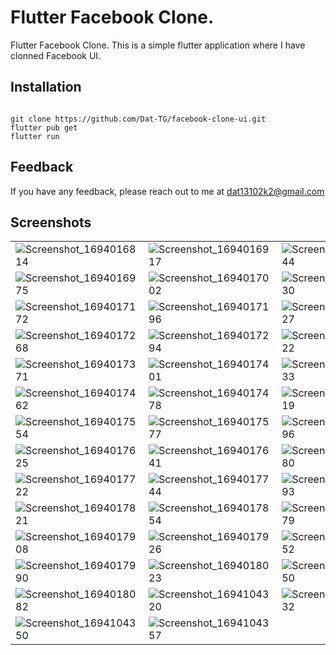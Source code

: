 # Flutter Facebook Clone. 

Flutter Facebook Clone. 
This is a simple flutter application where I have clonned Facebook UI.

## Installation

``` 

git clone https://github.com/Dat-TG/facebook-clone-ui.git
flutter pub get
flutter run 

```

## Feedback

If you have any feedback, please reach out to me at dat13102k2@gmail.com

## Screenshots

|  	|  	|  	|
|---	|---	|---	|
|![Screenshot_1694016814](https://github.com/Dat-TG/facebook-clone-ui/assets/83936894/4ba5a95d-0ec4-470c-a76a-76ac7ec41d3c)|![Screenshot_1694016917](https://github.com/Dat-TG/facebook-clone-ui/assets/83936894/c2b7444e-01e5-4b3d-a0ed-d6b896aab10c)|![Screenshot_1694016944](https://github.com/Dat-TG/facebook-clone-ui/assets/83936894/b74413b0-16e5-4ba5-8dcc-fd6efd21567e)|
|![Screenshot_1694016975](https://github.com/Dat-TG/facebook-clone-ui/assets/83936894/dbc15418-a208-4bb9-ad0f-c6bfaf2dc2ac)| ![Screenshot_1694017002](https://github.com/Dat-TG/facebook-clone-ui/assets/83936894/172047f1-1581-4089-ab6b-ad1de411bdf4)|![Screenshot_1694017030](https://github.com/Dat-TG/facebook-clone-ui/assets/83936894/ab85a9c4-a1f0-40a3-bdb1-855d1735f25c)|
| ![Screenshot_1694017172](https://github.com/Dat-TG/facebook-clone-ui/assets/83936894/0f974998-c00e-4a3c-a714-b9b3b17a4ed4)|![Screenshot_1694017196](https://github.com/Dat-TG/facebook-clone-ui/assets/83936894/32ad0167-fbb1-461d-aace-31f6e028780e)|![Screenshot_1694017227](https://github.com/Dat-TG/facebook-clone-ui/assets/83936894/27d6d3f5-d81e-4786-a572-73f5837485b1)|
| ![Screenshot_1694017268](https://github.com/Dat-TG/facebook-clone-ui/assets/83936894/988d29e7-aaa4-4e68-8747-ba9f8f922ea2)|![Screenshot_1694017294](https://github.com/Dat-TG/facebook-clone-ui/assets/83936894/76830925-8107-4acf-9db8-3cea91721b8e)|![Screenshot_1694017322](https://github.com/Dat-TG/facebook-clone-ui/assets/83936894/b880e7ab-4d3c-4dcb-9167-ddfb7353821c)|
| ![Screenshot_1694017371](https://github.com/Dat-TG/facebook-clone-ui/assets/83936894/32d12363-9102-42ef-910d-e785f34486c1)|![Screenshot_1694017401](https://github.com/Dat-TG/facebook-clone-ui/assets/83936894/581bb61f-4581-47d3-ae64-da6070b76a19)|![Screenshot_1694017433](https://github.com/Dat-TG/facebook-clone-ui/assets/83936894/0b3f5364-cd27-43d0-ac4b-fa03181abfb1)|
| ![Screenshot_1694017462](https://github.com/Dat-TG/facebook-clone-ui/assets/83936894/7a7c6a18-4d59-4193-b3e1-5d481dce4721)|![Screenshot_1694017478](https://github.com/Dat-TG/facebook-clone-ui/assets/83936894/8469acde-a21f-4126-82d3-7fc07ad4e10a)| ![Screenshot_1694017519](https://github.com/Dat-TG/facebook-clone-ui/assets/83936894/198b2bda-0cd5-4899-a419-ed965c822ad1)|
| ![Screenshot_1694017554](https://github.com/Dat-TG/facebook-clone-ui/assets/83936894/e6a551cc-6d43-4db9-8d0a-dc2c4043ec7e)|![Screenshot_1694017577](https://github.com/Dat-TG/facebook-clone-ui/assets/83936894/0e72abd0-bbe5-4521-a0c1-3284bc4d46c9)| ![Screenshot_1694017596](https://github.com/Dat-TG/facebook-clone-ui/assets/83936894/6825071e-210c-435c-85c9-28946a45a1ab)|
|  ![Screenshot_1694017625](https://github.com/Dat-TG/facebook-clone-ui/assets/83936894/36c29f05-ade9-4dc0-9a43-a941442906f1)|![Screenshot_1694017641](https://github.com/Dat-TG/facebook-clone-ui/assets/83936894/53107fa2-a6f7-4580-bf84-5c8560d2624e)| ![Screenshot_1694017680](https://github.com/Dat-TG/facebook-clone-ui/assets/83936894/42ce70fb-63fc-4bbb-9823-8f46bbac87e1)|
|  ![Screenshot_1694017722](https://github.com/Dat-TG/facebook-clone-ui/assets/83936894/3252417b-bd93-46a7-a8d9-bce177a0d606)|![Screenshot_1694017744](https://github.com/Dat-TG/facebook-clone-ui/assets/83936894/0c5d9a29-c7ba-4347-a2a1-1cdda1dfb31c)|![Screenshot_1694017793](https://github.com/Dat-TG/facebook-clone-ui/assets/83936894/79f9e5ab-008d-4e5b-ac28-f594cd84e2f0)|
| ![Screenshot_1694017821](https://github.com/Dat-TG/facebook-clone-ui/assets/83936894/5f3c3d92-0991-4fea-96ab-e1c3e37cec10)|![Screenshot_1694017854](https://github.com/Dat-TG/facebook-clone-ui/assets/83936894/6ff1e81f-d03e-4718-be9d-9ff6e217941e)| ![Screenshot_1694017879](https://github.com/Dat-TG/facebook-clone-ui/assets/83936894/9fa62de0-c949-4c8e-b2b6-f8904dd95cb9)	|
|![Screenshot_1694017908](https://github.com/Dat-TG/facebook-clone-ui/assets/83936894/3dc6e024-f086-4eed-ba4e-18aa6956f7b7)| ![Screenshot_1694017926](https://github.com/Dat-TG/facebook-clone-ui/assets/83936894/9db843fa-f8d1-44bf-af0e-17e660bdcf0e)| ![Screenshot_1694017952](https://github.com/Dat-TG/facebook-clone-ui/assets/83936894/aee2e9b1-ad69-4f9a-b953-9dcce33571b5)|
| ![Screenshot_1694017990](https://github.com/Dat-TG/facebook-clone-ui/assets/83936894/10155d6f-d437-4df3-9804-431ed1f79ff6)|![Screenshot_1694018023](https://github.com/Dat-TG/facebook-clone-ui/assets/83936894/2ac81219-3b36-4d29-97a1-3c9c7ac6422b)|![Screenshot_1694018050](https://github.com/Dat-TG/facebook-clone-ui/assets/83936894/a574619c-f72c-48f0-9c60-1c1ecce52261)|
| ![Screenshot_1694018082](https://github.com/Dat-TG/facebook-clone-ui/assets/83936894/845783ba-c9e2-445d-bc18-0a92d7c0ba6b)| ![Screenshot_1694104320](https://github.com/Dat-TG/facebook-clone-flutter/assets/83936894/abb91634-dc43-469a-af24-9833a52697b0)|![Screenshot_1694104332](https://github.com/Dat-TG/facebook-clone-flutter/assets/83936894/20aaa353-a2ec-4e33-b49c-bcfe389253a1)|
|![Screenshot_1694104350](https://github.com/Dat-TG/facebook-clone-flutter/assets/83936894/ea645825-92be-49a5-9afc-3a2f928d445c)|![Screenshot_1694104357](https://github.com/Dat-TG/facebook-clone-flutter/assets/83936894/fbcb652b-5835-4400-aa11-4175e9310387)|  	|
